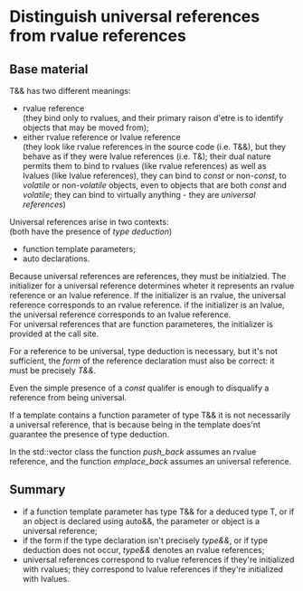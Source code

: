 Distinguish universal references from rvalue references
=======================================================

Base material
-------------

T&& has two different meanings:
- rvalue reference  
  (they bind only to rvalues, and their primary raison d'etre
   is to identify objects that may be moved from);
- either rvalue reference or lvalue reference  
  (they look like rvalue references in the source code (i.e. T&&),
   but they behave as if they were lvalue references (i.e. T&);
   their dual nature permits them to bind to rvalues (like rvalue
   references) as well as lvalues (like lvalue references),
   they can bind to *const* or non-*const*, to *volatile* or
   non-*volatile* objects, even to objects that are both *const*
   and *volatile*; they can bind to virtually anything - they are 
   *universal references*)

Universal references arise in two contexts:  
(both have the presence of *type deduction*)
- function template parameters;
- auto declarations.

Because universal references are references, they must be initialzied.
The initializer for a universal reference determines wheter it 
represents an rvalue reference or an lvalue reference. If the 
initializer is an rvalue, the universal reference corresponds to an 
rvalue reference. if the initializer is an lvalue, the universal
reference corresponds to an lvalue reference.  
For universal references that are function parameteres, the 
initializer is provided at the call site. 

For a reference to be universal, type deduction is necessary, but
it's not sufficient, the *form* of the reference declaration must
also be correct: it must be precisely *T&&*.

Even the simple presence of a *const* qualifer is enough to 
disqualify a reference from being universal.

If a template contains a function parameter of type T&& it is not
necessarily a universal reference, that is because being in the
template does'nt guarantee the presence of type deduction.

In the std::vector class the function *push_back* assumes an rvalue
reference, and the function *emplace_back* assumes an universal 
reference.


Summary
-------

- if a function template parameter has type T&& for a deduced type T,
  or if an object is declared using auto&&, the parameter or object
  is a universal reference;
- if the form if the type declaration isn't precisely *type&&*, 
  or if type deduction does not occur, *type&&* denotes an rvalue 
  references;
- universal references correspond to rvalue references if they're
  initialized with rvalues; they correspond to lvalue references 
  if they're initialized with lvalues.
